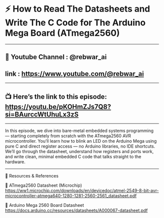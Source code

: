 # ⚡ How to Read The Datasheets and Write The C Code for The Arduino Mega Board (ATmega2560)
---
## 🎥 Youtube Channel : **@rebwar_ai**

##  link : https://www.youtube.com/@rebwar_ai
---
## 📺 Here’s the link to this episode: https://youtu.be/pKOHmZJs7Q8?si=BAurccWtUhuLx3zS
---

In this episode, we dive into bare-metal embedded systems programming — starting completely from scratch with the ATmega2560 AVR microcontroller.
You’ll learn how to blink an LED on the Arduino Mega using pure C and direct register access — no Arduino libraries, no IDE shortcuts.
We’ll go through the datasheet, understand how registers and ports work, and write clean, minimal embedded C code that talks straight to the hardware.

---

🔗 Resources & References

📘 ATmega2560 Datasheet (Microchip)
https://ww1.microchip.com/downloads/en/devicedoc/atmel-2549-8-bit-avr-microcontroller-atmega640-1280-1281-2560-2561_datasheet.pdf

📗 Arduino Mega 2560 Board Datasheet
https://docs.arduino.cc/resources/datasheets/A000067-datasheet.pdf

